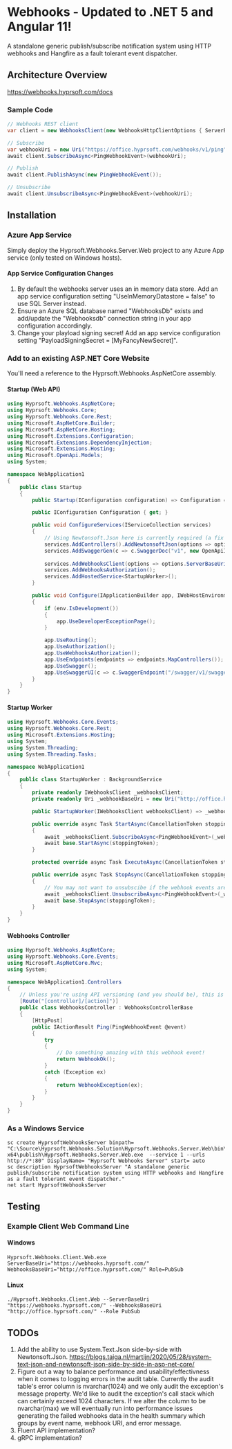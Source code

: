 # Webhooks - Updated to .NET 5 and Angular 11!
A standalone generic publish/subscribe notification system using HTTP webhooks and Hangfire as a fault tolerant event dispatcher.

## Architecture Overview
https://webhooks.hyprsoft.com/docs

### Sample Code
``` csharp
// Webhooks REST client
var client = new WebhooksClient(new WebhooksHttpClientOptions { ServerBaseUri = new Uri("https://webhooks.hyprsoft.com/") });

// Subscribe
var webhookUri = new Uri("https://office.hyprsoft.com/webhooks/v1/ping");
await client.SubscribeAsync<PingWebhookEvent>(webhookUri);

// Publish
await client.PublishAsync(new PingWebhookEvent());

// Unsubscribe
await client.UnsubscribeAsync<PingWebhookEvent>(webhookUri);
```

## Installation
###  Azure App Service
Simply deploy the Hyprsoft.Webhooks.Server.Web project to any Azure App service (only tested on Windows hosts).
#### App Service Configuration Changes
1. By default the webhooks server uses an in memory data store.  Add an app service configuration setting "UseInMemoryDatastore = false" to use SQL Server instead.
2. Ensure an Azure SQL database named "WebhooksDb" exists and add/update the "Webhooksdb" connection string in your app configuration accordingly.
3. Change your playload signing secret!  Add an app service configuration setting "PayloadSigningSecret = [MyFancyNewSecret]".
### Add to an existing ASP.NET Core Website
You'll need a reference to the Hyprsoft.Webhooks.AspNetCore assembly.
#### Startup (Web API)
``` csharp
using Hyprsoft.Webhooks.AspNetCore;
using Hyprsoft.Webhooks.Core;
using Hyprsoft.Webhooks.Core.Rest;
using Microsoft.AspNetCore.Builder;
using Microsoft.AspNetCore.Hosting;
using Microsoft.Extensions.Configuration;
using Microsoft.Extensions.DependencyInjection;
using Microsoft.Extensions.Hosting;
using Microsoft.OpenApi.Models;
using System;

namespace WebApplication1
{
    public class Startup
    {
        public Startup(IConfiguration configuration) => Configuration = configuration;

        public IConfiguration Configuration { get; }

        public void ConfigureServices(IServiceCollection services)
        {
            // Using Newtonsoft.Json here is currently required (a fix is coming).
            services.AddControllers().AddNewtonsoftJson(options => options.SerializerSettings.TypeNameHandling = WebhooksGlobalConfiguration.JsonSerializerSettings.TypeNameHandling);
            services.AddSwaggerGen(c => c.SwaggerDoc("v1", new OpenApiInfo { Title = "WebApplication1", Version = "v1" }));
            
            services.AddWebhooksClient(options => options.ServerBaseUri = new Uri("https://webhooks.hyprsoft.com/"));
            services.AddWebhooksAuthorization();
            services.AddHostedService<StartupWorker>();
        }

        public void Configure(IApplicationBuilder app, IWebHostEnvironment env)
        {
            if (env.IsDevelopment())
            {
                app.UseDeveloperExceptionPage();
            }

            app.UseRouting();
            app.UseAuthorization();
            app.UseWebhooksAuthorization();
            app.UseEndpoints(endpoints => endpoints.MapControllers());
            app.UseSwagger();
            app.UseSwaggerUI(c => c.SwaggerEndpoint("/swagger/v1/swagger.json", "WebApplication1 v1"));
        }
    }
}

```
#### Startup Worker
``` csharp
using Hyprsoft.Webhooks.Core.Events;
using Hyprsoft.Webhooks.Core.Rest;
using Microsoft.Extensions.Hosting;
using System;
using System.Threading;
using System.Threading.Tasks;

namespace WebApplication1
{
    public class StartupWorker : BackgroundService
    {
        private readonly IWebhooksClient _webhooksClient;
        private readonly Uri _webhookBaseUri = new Uri("http://office.hyprsoft.com/webhooks/ping");

        public StartupWorker(IWebhooksClient webhooksClient) => _webhooksClient = webhooksClient;

        public override async Task StartAsync(CancellationToken stoppingToken)
        {
            await _webhooksClient.SubscribeAsync<PingWebhookEvent>(_webhookBaseUri);
            await base.StartAsync(stoppingToken);
        }

        protected override async Task ExecuteAsync(CancellationToken stoppingToken) => await Task.Delay(0, stoppingToken);

        public override async Task StopAsync(CancellationToken stoppingToken)
        {
            // You may not want to unsubscibe if the webhook events are "mission critical".
            await _webhooksClient.UnsubscribeAsync<PingWebhookEvent>(_webhookBaseUri);
            await base.StopAsync(stoppingToken);
        }
    }
}
```
#### Webhooks Controller
``` csharp
using Hyprsoft.Webhooks.AspNetCore;
using Hyprsoft.Webhooks.Core.Events;
using Microsoft.AspNetCore.Mvc;
using System;

namespace WebApplication1.Controllers
{
    // Unless you're using API versioning (and you should be), this is required since the WebhooksControllerBase is decorated with an API versioned route.
    [Route("[controller]/[action]")]
    public class WebhooksController : WebhooksControllerBase
    {
        [HttpPost]
        public IActionResult Ping(PingWebhookEvent @event)
        {
            try
            {
                // Do something amazing with this webhook event!
                return WebhookOk();
            }
            catch (Exception ex)
            {
                return WebhookException(ex);
            }
        }
    }
}
```

### As a Windows Service
```
sc create HyprsoftWebhooksServer binpath= "C:\Source\Hyprsoft.Webhooks.Solution\Hyprsoft.Webhooks.Server.Web\bin\Release\net5.0\win-x64\publish\Hyprsoft.Webhooks.Server.Web.exe  --service 1 --urls http://*:80" DisplayName= "Hyprsoft Webhooks Server" start= auto
sc description HyprsoftWebhooksServer "A standalone generic publish/subscribe notification system using HTTP webhooks and Hangfire as a fault tolerant event dispatcher." 
net start HyprsoftWebhooksServer
```

## Testing
### Example Client Web Command Line
#### Windows
```
Hyprsoft.Webhooks.Client.Web.exe ServerBaseUri="https://webhooks.hyprsoft.com/" WebhooksBaseUri="http://office.hyprsoft.com/" Role=PubSub
```
#### Linux
```
./Hyprsoft.Webhooks.Client.Web --ServerBaseUri "https://webhooks.hyprsoft.com/" --WebhooksBaseUri "http://office.hyprsoft.com/" --Role PubSub
```

## TODOs
1. Add the ability to use System.Text.Json side-by-side with Newtonsoft.Json.  https://blogs.taiga.nl/martijn/2020/05/28/system-text-json-and-newtonsoft-json-side-by-side-in-asp-net-core/ 
2. Figure out a way to balance performance and usability/effectivness when it comes to logging errors in the audit table.  Currently the audit table's error column is nvarchar(1024) and we only audit the exception's message property.  We'd like to audit the exception's call stack which can certainly exceed 1024 characters.  If we alter the column to be nvarchar(max) we will eventually run into performance issues generating the failed webhooks data in the health summary which groups by event name, webhook URI, and error message.
3. Fluent API implementation?
4. gRPC implementation?
